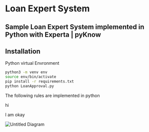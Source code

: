 # Loan Expert System
## Sample Loan Expert System implemented in Python with Experta | pyKnow


## Installation

Python virtual Envronment

```sh
python3 -m venv env
source env/bin/activate
pip install -r requirements.txt
python LoanApproval.py

```
The following rules are implemented in python

hi 

I am okay

![Untitled Diagram](https://user-images.githubusercontent.com/6829736/114813898-0aa72400-9d81-11eb-9c0b-8b224e8deb0c.jpg)


